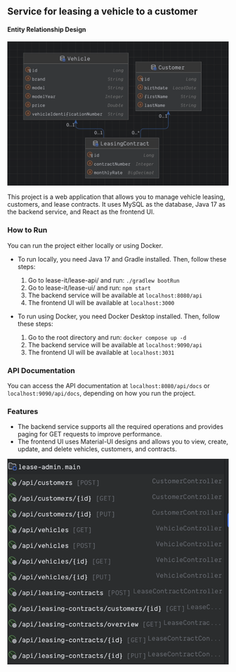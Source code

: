 Service for leasing a vehicle to a customer
----------------------------------------------
#### Entity Relationship Design

![ER](assets/ER.png)


This project is a web application that allows you to manage vehicle leasing, customers, and lease contracts. It uses MySQL as the database, Java 17 as the backend service, and React as the frontend UI.

### How to Run

You can run the project either locally or using Docker.

-   To run locally, you need Java 17 and Gradle installed. Then, follow these steps:

    1.  Go to lease-it/lease-api/ and run: `./gradlew bootRun`
    2.  Go to lease-it/lease-ui/ and run: `npm start`
    3.  The backend service will be available at `localhost:8080/api`
    4.  The frontend UI will be available at `localhost:3000`
-   To run using Docker, you need Docker Desktop installed. Then, follow these steps:

    1.  Go to the root directory and run: `docker compose up -d`
    2.  The backend service will be available at `localhost:9090/api`
    3.  The frontend UI will be available at `localhost:3031`

### API Documentation

You can access the API documentation at `localhost:8080/api/docs` or `localhost:9090/api/docs`, depending on how you run the project.

### Features

-   The backend service supports all the required operations and provides paging for GET requests to improve performance.
-   The frontend UI uses Material-UI designs and allows you to view, create, update, and delete vehicles, customers, and contracts.


![API](assets/api-list.png)
